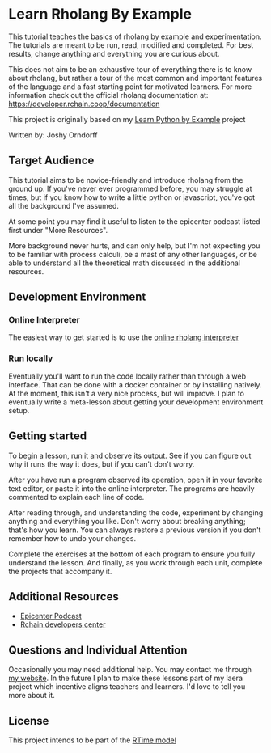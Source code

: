 # Learn Rholang By Example

This tutorial teaches the basics of rholang by example and experimentation.
The tutorials are meant to be run, read, modified and completed. For best
results, change anything and everything you are curious about.

This does not aim to be an exhaustive tour of everything there is to know about
rholang, but rather a tour of the most common and important features of the
language and a fast starting point for motivated learners. For more information
check out the official rholang documentation at: https://developer.rchain.coop/documentation

This project is originally based on my [Learn Python by Example](https://github.com/JoshOrndorff/LearnPythonByExample)
project

Written by:
Joshy Orndorff

## Target Audience
This tutorial aims to be novice-friendly and introduce rholang from the ground
up. If you've never ever programmed before, you may struggle at times, but
if you know how to write a little python or javascript, you've got all the
background I've assumed.

At some point you may find it useful to listen to the epicenter podcast listed
first under "More Resources".

More background never hurts, and can only help, but I'm not expecting you to
be familiar with process calculi, be a mast of any other languages, or be
able to understand all the theoretical math discussed in the additional
resources.

## Development Environment

### Online Interpreter
The easiest way to get started is to use the [online rholang interpreter](http://rchain.cloud)

### Run locally
Eventually you'll want to run the code locally rather than through a web
interface. That can be done with a docker container or by installing natively.
At the moment, this isn't a very nice process, but will improve. I
plan to eventually write a meta-lesson about getting your development
environment setup.

## Getting started
To begin a lesson, run it and observe its output. See if you can figure out
why it runs the way it does, but if you can't don't worry.

After you have run a program observed its operation, open it in your
favorite text editor, or paste it into the online interpreter. The programs
are heavily commented to explain each line of code.

After reading through, and understanding the code, experiment by changing
anything and everything you like. Don't worry about breaking anything; that's
how you learn. You can always restore a previous version if you don't remember
how to undo your changes.

Complete the exercises at the bottom of each program to ensure you fully
understand the lesson. And finally, as you work through each unit, complete
the projects that accompany it.

## Additional Resources
* [Epicenter Podcast](https://epicenter.tv/episode/221/)
* [Rchain developers center](https://developer.rchain.coop/)

## Questions and Individual Attention
Occasionally you may need additional help. You may contact me through
[my website](https://joshyorndorff.com/contact). In the future I plan to
make these lessons part of my laera project which incentive aligns teachers
and learners. I'd love to tell you more about it.

## License
This project intends to be part of the [RTime model](https://github.com/glenbraun/CollaborativeLicense)
